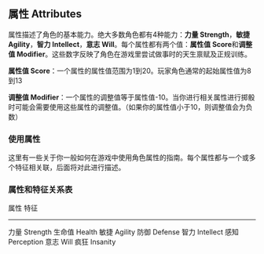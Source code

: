 ## 属性 Attributes

属性描述了角色的基本能力。绝大多数角色都有4种能力：**力量
Strength**，**敏捷 Agility**，**智力 Intellect**，**意志
Will**。每个属性都有两个值：**属性值 Score**和**调整值
Modifier**。这些数字反映了角色在游戏里尝试做事时的天生禀赋及正规训练。

**属性值
Score**：一个属性的属性值范围为1到20。玩家角色通常的起始属性值为8到13

**调整值
Modifier**：一个属性的调整值等于属性值-10。当你进行相关属性进行掷骰时可能会需要使用这些属性的调整值。（如果你的属性值小于10，则调整值会为负数）

### 使用属性

这里有一些关于你一般如何在游戏中使用角色属性的指南。每个属性都与一个或多个特征相关联，后面将对此进行描述。

### 属性和特征关系表

  属性             特征
  ---------------- -----------------
  力量 Strength    生命值 Health
  敏捷 Agility     防御 Defense
  智力 Intellect   感知 Perception
  意志 Will        疯狂 Insanity

 

 

 

 
